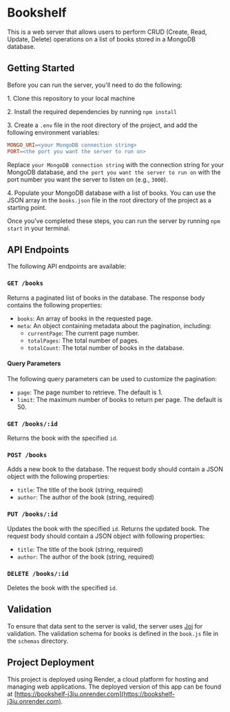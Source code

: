 # Bookshelf

This is a web server that allows users to perform CRUD (Create, Read, Update, Delete) operations on a list of books stored in a MongoDB database.

## Getting Started

Before you can run the server, you'll need to do the following:

1\. Clone this repository to your local machine

2\. Install the required dependencies by running `npm install`

3\. Create a `.env` file in the root directory of the project, and add the following environment variables:

```makefile
MONGO_URI=<your MongoDB connection string>
PORT=<the port you want the server to run on>
```

Replace `your MongoDB connection string` with the connection string for your MongoDB database, and `the port you want the server to run on` with the port number you want the server to listen on (e.g., `3000`).

4\. Populate your MongoDB database with a list of books. You can use the JSON array in the `books.json` file in the root directory of the project as a starting point.

Once you've completed these steps, you can run the server by running `npm start` in your terminal.

## API Endpoints

The following API endpoints are available:

### `GET /books`

Returns a paginated list of books in the database. The response body contains the following properties:

* `books`: An array of books in the requested page.
* `meta`: An object containing metadata about the pagination, including:
  * `currentPage`: The current page number.
  * `totalPages`: The total number of pages.
  * `totalCount`: The total number of books in the database.

#### Query Parameters

The following query parameters can be used to customize the pagination:

* `page`: The page number to retrieve. The default is 1.
* `limit`: The maximum number of books to return per page. The default is 50.

### `GET /books/:id`

Returns the book with the specified `id`.

### `POST /books`

Adds a new book to the database. The request body should contain a JSON object with the following properties:

* `title`: The title of the book (string, required)
* `author`: The author of the book (string, required)

### `PUT /books/:id`

Updates the book with the specified `id`. Returns the updated book. The request body should contain a JSON object with following properties:

* `title`: The title of the book (string, required)
* `author`: The author of the book (string, required)

### `DELETE /books/:id`

Deletes the book with the specified `id`.

## Validation

To ensure that data sent to the server is valid, the server uses [Joi](https://joi.dev) for validation. The validation schema for books is defined in the `book.js` file in the `schemas` directory.

## Project Deployment

This project is deployed using Render, a cloud platform for hosting and managing web applications. The deployed version of this app can be found at [https://bookshelf-j3iu.onrender.com](https://bookshelf-j3iu.onrender.com).

